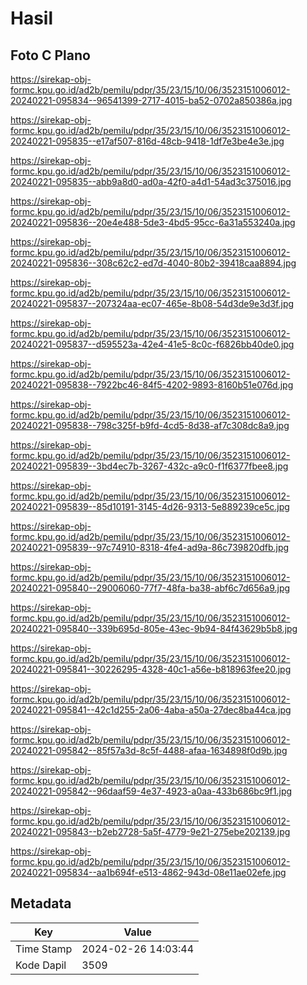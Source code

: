 # Hasil

## Foto C Plano

https://sirekap-obj-formc.kpu.go.id/ad2b/pemilu/pdpr/35/23/15/10/06/3523151006012-20240221-095834--96541399-2717-4015-ba52-0702a850386a.jpg

https://sirekap-obj-formc.kpu.go.id/ad2b/pemilu/pdpr/35/23/15/10/06/3523151006012-20240221-095835--e17af507-816d-48cb-9418-1df7e3be4e3e.jpg

https://sirekap-obj-formc.kpu.go.id/ad2b/pemilu/pdpr/35/23/15/10/06/3523151006012-20240221-095835--abb9a8d0-ad0a-42f0-a4d1-54ad3c375016.jpg

https://sirekap-obj-formc.kpu.go.id/ad2b/pemilu/pdpr/35/23/15/10/06/3523151006012-20240221-095836--20e4e488-5de3-4bd5-95cc-6a31a553240a.jpg

https://sirekap-obj-formc.kpu.go.id/ad2b/pemilu/pdpr/35/23/15/10/06/3523151006012-20240221-095836--308c62c2-ed7d-4040-80b2-39418caa8894.jpg

https://sirekap-obj-formc.kpu.go.id/ad2b/pemilu/pdpr/35/23/15/10/06/3523151006012-20240221-095837--207324aa-ec07-465e-8b08-54d3de9e3d3f.jpg

https://sirekap-obj-formc.kpu.go.id/ad2b/pemilu/pdpr/35/23/15/10/06/3523151006012-20240221-095837--d595523a-42e4-41e5-8c0c-f6826bb40de0.jpg

https://sirekap-obj-formc.kpu.go.id/ad2b/pemilu/pdpr/35/23/15/10/06/3523151006012-20240221-095838--7922bc46-84f5-4202-9893-8160b51e076d.jpg

https://sirekap-obj-formc.kpu.go.id/ad2b/pemilu/pdpr/35/23/15/10/06/3523151006012-20240221-095838--798c325f-b9fd-4cd5-8d38-af7c308dc8a9.jpg

https://sirekap-obj-formc.kpu.go.id/ad2b/pemilu/pdpr/35/23/15/10/06/3523151006012-20240221-095839--3bd4ec7b-3267-432c-a9c0-f1f6377fbee8.jpg

https://sirekap-obj-formc.kpu.go.id/ad2b/pemilu/pdpr/35/23/15/10/06/3523151006012-20240221-095839--85d10191-3145-4d26-9313-5e889239ce5c.jpg

https://sirekap-obj-formc.kpu.go.id/ad2b/pemilu/pdpr/35/23/15/10/06/3523151006012-20240221-095839--97c74910-8318-4fe4-ad9a-86c739820dfb.jpg

https://sirekap-obj-formc.kpu.go.id/ad2b/pemilu/pdpr/35/23/15/10/06/3523151006012-20240221-095840--29006060-77f7-48fa-ba38-abf6c7d656a9.jpg

https://sirekap-obj-formc.kpu.go.id/ad2b/pemilu/pdpr/35/23/15/10/06/3523151006012-20240221-095840--339b695d-805e-43ec-9b94-84f43629b5b8.jpg

https://sirekap-obj-formc.kpu.go.id/ad2b/pemilu/pdpr/35/23/15/10/06/3523151006012-20240221-095841--30226295-4328-40c1-a56e-b818963fee20.jpg

https://sirekap-obj-formc.kpu.go.id/ad2b/pemilu/pdpr/35/23/15/10/06/3523151006012-20240221-095841--42c1d255-2a06-4aba-a50a-27dec8ba44ca.jpg

https://sirekap-obj-formc.kpu.go.id/ad2b/pemilu/pdpr/35/23/15/10/06/3523151006012-20240221-095842--85f57a3d-8c5f-4488-afaa-1634898f0d9b.jpg

https://sirekap-obj-formc.kpu.go.id/ad2b/pemilu/pdpr/35/23/15/10/06/3523151006012-20240221-095842--96daaf59-4e37-4923-a0aa-433b686bc9f1.jpg

https://sirekap-obj-formc.kpu.go.id/ad2b/pemilu/pdpr/35/23/15/10/06/3523151006012-20240221-095843--b2eb2728-5a5f-4779-9e21-275ebe202139.jpg

https://sirekap-obj-formc.kpu.go.id/ad2b/pemilu/pdpr/35/23/15/10/06/3523151006012-20240221-095834--aa1b694f-e513-4862-943d-08e11ae02efe.jpg


## Metadata

| Key        | Value               |
| ---------- | ------------------- |
| Time Stamp | 2024-02-26 14:03:44 |
| Kode Dapil | 3509                |




